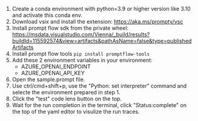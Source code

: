 1. Create a conda environment with python=3.9 or higher version like 3.10 and activate this conda env.
2. Download vsix and install the extension: https://aka.ms/prompty/vsc
3. Install prompt flow sdk from the private wheel:
   https://msdata.visualstudio.com/Vienna/_build/results?buildId=115592574&view=artifacts&pathAsName=false&type=publishedArtifacts
4. Install prompt flow tools ```pip install promptflow-tools```
5. Add these 2 environment variables in your environment:
   - AZURE_OPENAI_ENDPOINT
   - AZURE_OPENAI_API_KEY
6. Open the sample.prompt file.
7. Use ctrl/cmd+shift+p, use the "Python: set interpreter" command and selecte the environment prepared in step 1.
8. Click the "test" code lens button on the top.
9. Wait for the run completion in the terminal, click "Status:complete" on the top of the yaml editor to visulize the run traces.